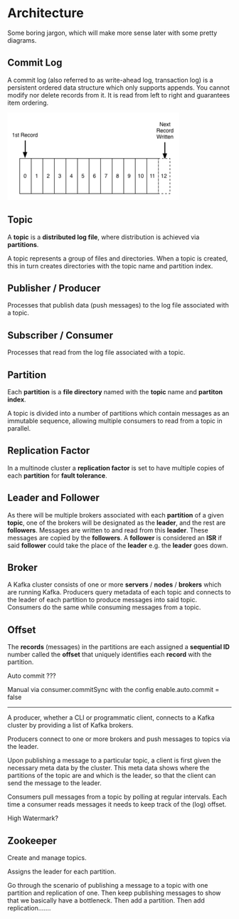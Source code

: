 # Architecture

Some boring jargon, which will make more sense later with some pretty diagrams.

## Commit Log

A commit log (also referred to as write-ahead log, transaction log) is a persistent ordered data structure which only supports appends. You cannot modify nor delete records from it. It is read from left to right and guarantees item ordering.

![Commit log](images/commit-log.png)

## Topic

A **topic** is a **distributed log file**, where distribution is achieved via **partitions**.

A topic represents a group of files and directories. When a topic is created, this in turn creates directories with the topic name and partition index.

## Publisher / Producer

Processes that publish data (push messages) to the log file associated with a topic.

## Subscriber / Consumer

Processes that read from the log file associated with a topic.

## Partition

Each **partition** is a **file directory** named with the **topic** name and **partiton index**.

A topic is divided into a number of partitions which contain messages as an immutable sequence, allowing multiple consumers to read from a topic in parallel.

## Replication Factor

In a multinode cluster a **replication factor** is set to have multiple copies of each **partition** for **fault tolerance**.

## Leader and Follower

As there will be multiple brokers associated with each **partition** of a given **topic**, one of the brokers will be designated as the **leader**, and the rest are **followers**. Messages are written to and read from this **leader**. These messages are copied by the **followers**. A **follower** is considered an **ISR** if said **follower** could take the place of the **leader** e.g. the **leader** goes down.

## Broker

A Kafka cluster consists of one or more **servers** / **nodes** / **brokers** which are running Kafka. Producers query metadata of each topic and connects to the leader of each partition to produce messages into said topic. Consumers do the same while consuming messages from a topic.

## Offset

The **records** (messages) in the partitions are each assigned a **sequential ID** number called the **offset** that uniquely identifies each **record** with the partition.

Auto commit ???

Manual via consumer.commitSync with the config enable.auto.commit = false

---





A producer, whether a CLI or programmatic client, connects to a Kafka cluster by providing a list of Kafka brokers.

Producers connect to one or more brokers and push messages to topics via the leader.

Upon publishing a message to a particular topic, a client is first given the necessary meta data by the cluster. This meta data shows where the partitions of the topic are and which is the leader, so that the client can send the message to the leader.

Consumers pull messages from a topic by polling at regular intervals. Each time a consumer reads messages it needs to keep track of the (log) offset.

High Watermark?

## Zookeeper

Create and manage topics.

Assigns the leader for each partition.



Go through the scenario of publishing a message to a topic with one partition and replication of one. Then keep publishing messages to show that we basically have a bottleneck. Then add a partition. Then add replication…….